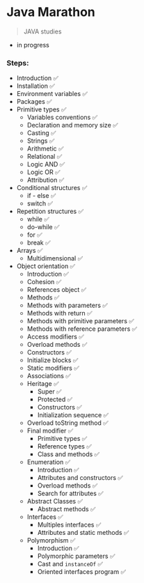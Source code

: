 # Java Marathon

> JAVA studies

- in progress


### Steps:

- Introduction :white_check_mark:
- Installation :white_check_mark:
- Environment variables :white_check_mark:
- Packages :white_check_mark:
- Primitive types :white_check_mark:
  - Variables conventions :white_check_mark:
  - Declaration and memory size :white_check_mark:
  - Casting :white_check_mark:
  - Strings :white_check_mark:
  - Arithmetic :white_check_mark:
  - Relational :white_check_mark:
  - Logic AND :white_check_mark:
  - Logic OR :white_check_mark:
  - Attribution :white_check_mark:
- Conditional structures :white_check_mark:
  - if - else :white_check_mark:
  - switch :white_check_mark:
- Repetition structures :white_check_mark:
  - while :white_check_mark:
  - do-while :white_check_mark:
  - for :white_check_mark:
  - break :white_check_mark:
- Arrays :white_check_mark:
  - Multidimensional :white_check_mark:
- Object orientation :white_check_mark:
  - Introduction :white_check_mark:
  - Cohesion :white_check_mark:
  - References object :white_check_mark:
  - Methods :white_check_mark:
  - Methods with parameters :white_check_mark:
  - Methods with return :white_check_mark:
  - Methods with primitive parameters :white_check_mark:
  - Methods with reference parameters :white_check_mark:
  - Access modifiers :white_check_mark:
  - Overload methods :white_check_mark:
  - Constructors :white_check_mark:
  - Initialize blocks :white_check_mark:
  - Static modifiers :white_check_mark:
  - Associations :white_check_mark:
  - Heritage :white_check_mark:
    - Super :white_check_mark:
    - Protected :white_check_mark:
    - Constructors :white_check_mark:
    - Initialization sequence :white_check_mark:
  - Overload toString method :white_check_mark:
  - Final modifier :white_check_mark:
    - Primitive types :white_check_mark:
    - Reference types :white_check_mark:
    - Class and methods :white_check_mark:
  - Enumeration :white_check_mark:
    - Introduction :white_check_mark:
    - Attributes and constructors :white_check_mark:
    - Overload methods :white_check_mark:
    - Search for attributes :white_check_mark:
  - Abstract Classes :white_check_mark:
    - Abstract methods :white_check_mark:
  - Interfaces :white_check_mark:
    - Multiples interfaces :white_check_mark:
    - Attributes and static methods :white_check_mark:
  - Polymorphism :white_check_mark:
    - Introduction :white_check_mark:
    - Polymorphic parameters :white_check_mark:
    - Cast and `instanceOf` :white_check_mark:
    - Oriented interfaces program :white_check_mark: